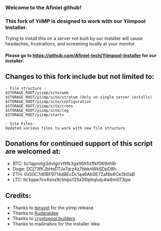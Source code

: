 ### Welcome to the Afiniel github!
### This fork of YiiMP is designed to work with our Yiimpool Installer.
Trying to install this on a server not built by our installer will cause headaches, frustrations, and screaming loudly at your monitor.

#### Please go to https://github.com/Afiniel-tech/Yiimpool-Installer for our installer.

## Changes to this fork include but not limited to:

```
- File structure -
$STORAGE_ROOT/yiimp/site/web
$STORAGE_ROOT/yiimp/site/stratum (Only on single server installs)
$STORAGE_ROOT/yiimp/site/configuration
$STORAGE_ROOT/yiimp/site/crons
$STORAGE_ROOT/yiimp/site/log
$STORAGE_ROOT/yiimp/starts

- Site Files-
Updated various files to work with new file structure
```


## Donations for continued support of this script are welcomed at:
* BTC:  bc1qpnxtg3dvtglrvfllfk3gslt6h5zffkf069nh8r
* Doge: DCj73fKJbHeDTJx7arz4z7bbknWkSDpD8h
* ETH:  0x50C7d0BF9714dBEcDc1aa6Ab0E72af8e6Ce3b0aB
* LTC:  ltc1qqw7cv4snx9ctmpcf25x26lphqluly4w6m073qw

## Credits:

* Thanks to [tpruvot](https://github.com/tpruvot/yiimp) for the yiimp release
* Thanks to [Kudaraidee](https://github.com/Kudaraidee)
* Thanks to [cryptopool.builders](https://github.com/cryptopool-builders)
* Thanks to mailinabox for the installer idea
